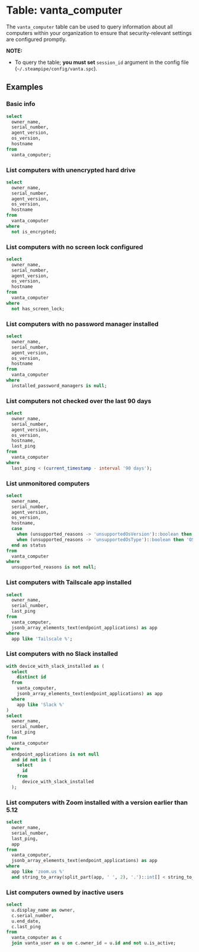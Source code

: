# Table: vanta_computer

The `vanta_computer` table can be used to query information about all computers within your organization to ensure that security-relevant settings are configured promptly.

**NOTE:**

- To query the table; **you must set** `session_id` argument in the config file (`~/.steampipe/config/vanta.spc`).

## Examples

### Basic info

```sql
select
  owner_name,
  serial_number,
  agent_version,
  os_version,
  hostname
from
  vanta_computer;
```

### List computers with unencrypted hard drive

```sql
select
  owner_name,
  serial_number,
  agent_version,
  os_version,
  hostname
from
  vanta_computer
where
  not is_encrypted;
```

### List computers with no screen lock configured

```sql
select
  owner_name,
  serial_number,
  agent_version,
  os_version,
  hostname
from
  vanta_computer
where
  not has_screen_lock;
```

### List computers with no password manager installed

```sql
select
  owner_name,
  serial_number,
  agent_version,
  os_version,
  hostname
from
  vanta_computer
where
  installed_password_managers is null;
```

### List computers not checked over the last 90 days

```sql
select
  owner_name,
  serial_number,
  agent_version,
  os_version,
  hostname,
  last_ping
from
  vanta_computer
where
  last_ping < (current_timestamp - interval '90 days');
```

### List unmonitored computers

```sql
select
  owner_name,
  serial_number,
  agent_version,
  os_version,
  hostname,
  case
    when (unsupported_reasons -> 'unsupportedOsVersion')::boolean then 'OS version not supported'
    when (unsupported_reasons -> 'unsupportedOsType')::boolean then 'OS not supported'
  end as status
from
  vanta_computer
where
  unsupported_reasons is not null;
```

### List computers with Tailscale app installed

```sql
select
  owner_name,
  serial_number,
  last_ping
from
  vanta_computer,
  jsonb_array_elements_text(endpoint_applications) as app
where
  app like 'Tailscale %';
```

### List computers with no Slack installed

```sql
with device_with_slack_installed as (
  select
    distinct id
  from
    vanta_computer,
    jsonb_array_elements_text(endpoint_applications) as app
  where
    app like 'Slack %'
)
select
  owner_name,
  serial_number,
  last_ping
from
  vanta_computer
where
  endpoint_applications is not null
  and id not in (
    select
      id
    from
      device_with_slack_installed
  );
```

### List computers with Zoom installed with a version earlier than 5.12

```sql
select
  owner_name,
  serial_number,
  last_ping,
  app
from
  vanta_computer,
  jsonb_array_elements_text(endpoint_applications) as app
where
  app like 'zoom.us %'
  and string_to_array(split_part(app, ' ', 2), '.')::int[] < string_to_array('5.12', '.')::int[];
```

### List computers owned by inactive users

```sql
select
  u.display_name as owner,
  c.serial_number,
  u.end_date,
  c.last_ping
from
  vanta_computer as c
  join vanta_user as u on c.owner_id = u.id and not u.is_active;
```
